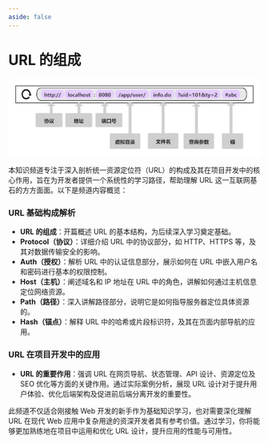 ```yaml
---
aside: false
---
```


# URL 的组成

![URL 的组成](/public/url-structor.png)

本知识频道专注于深入剖析统一资源定位符（URL）的构成及其在项目开发中的核心作用，旨在为开发者提供一个系统性的学习路径，帮助理解 URL 这一互联网基石的方方面面。以下是频道内容概览：

### URL 基础构成解析

- **URL 的组成**：开篇概述 URL 的基本结构，为后续深入学习奠定基础。
- **Protocol（协议）**：详细介绍 URL 中的协议部分，如 HTTP、HTTPS 等，及其对数据传输安全的影响。
- **Auth（授权）**：解析 URL 中的认证信息部分，展示如何在 URL 中嵌入用户名和密码进行基本的权限控制。
- **Host（主机）**：阐述域名和 IP 地址在 URL 中的角色，讲解如何通过主机信息定位网络资源。
- **Path（路径）**：深入讲解路径部分，说明它是如何指导服务器定位具体资源的。
- **Hash（锚点）**：解释 URL 中的哈希或片段标识符，及其在页面内部导航的应用。

### URL 在项目开发中的应用

- **URL 的重要作用**：强调 URL 在网页导航、状态管理、API 设计、资源定位及 SEO 优化等方面的关键作用。通过实际案例分析，展现 URL 设计对于提升用户体验、优化后端架构及促进前后端分离开发的重要性。

此频道不仅适合刚接触 Web 开发的新手作为基础知识学习，也对需要深化理解 URL 在现代 Web 应用中复杂用途的资深开发者具有参考价值。通过学习，你将能够更加熟练地在项目中运用和优化 URL 设计，提升应用的性能与可用性。
